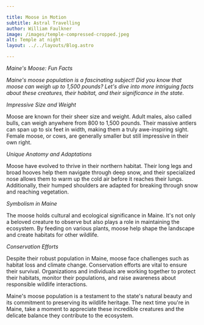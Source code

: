 ```yaml
---

title: Moose in Motion
subtitle: Astral Travelling
author: William Faulkner
image: /images/temple-compressed-cropped.jpeg
alt: Temple at night
layout: ../../layouts/Blog.astro

---
```


*Maine's Moose: Fun Facts*

*Maine's moose population is a fascinating subject! Did you know that moose can weigh up to 1,500 pounds? Let's dive into more intriguing facts about these creatures, their habitat, and their significance in the state.*

*Impressive Size and Weight*

Moose are known for their sheer size and weight. Adult males, also called bulls, can weigh anywhere from 800 to 1,500 pounds. Their massive antlers can span up to six feet in width, making them a truly awe-inspiring sight. Female moose, or cows, are generally smaller but still impressive in their own right.

*Unique Anatomy and Adaptations*

Moose have evolved to thrive in their northern habitat. Their long legs and broad hooves help them navigate through deep snow, and their specialized nose allows them to warm up the cold air before it reaches their lungs. Additionally, their humped shoulders are adapted for breaking through snow and reaching vegetation.

*Symbolism in Maine*

The moose holds cultural and ecological significance in Maine. It's not only a beloved creature to observe but also plays a role in maintaining the ecosystem. By feeding on various plants, moose help shape the landscape and create habitats for other wildlife.

*Conservation Efforts*

Despite their robust population in Maine, moose face challenges such as habitat loss and climate change. Conservation efforts are vital to ensure their survival. Organizations and individuals are working together to protect their habitats, monitor their populations, and raise awareness about responsible wildlife interactions.

Maine's moose population is a testament to the state's natural beauty and its commitment to preserving its wildlife heritage. The next time you're in Maine, take a moment to appreciate these incredible creatures and the delicate balance they contribute to the ecosystem.
